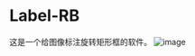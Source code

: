 # Label-RB 

这是一个给图像标注旋转矩形框的软件。
![image](https://user-images.githubusercontent.com/24515772/147917514-379975b7-89cf-4820-9a09-9183acac492f.png)
